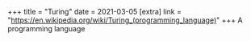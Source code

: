+++
title = "Turing"
date = 2021-03-05
[extra]
link = "https://en.wikipedia.org/wiki/Turing_(programming_language)"
+++
A programming language

